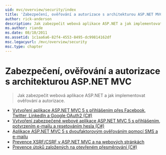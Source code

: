 ```yaml
---
uid: mvc/overview/security/index
title: 'Zabezpečení, ověřování a autorizace s architekturou ASP.NET MVC | Dokumentace Microsoftu'
author: rick-anderson
description: Jak zabezpečit webová aplikace ASP.NET a jak implementovat ověřování a autorizace.
ms.author: riande
ms.date: 08/10/2011
ms.assetid: 1c1aa6a6-82f4-4553-8495-dc99814162df
msc.legacyurl: /mvc/overview/security
msc.type: chapter
---
```

<a name="security-authentication-and-authorization-with-aspnet-mvc"></a>Zabezpečení, ověřování a autorizace s architekturou ASP.NET MVC
====================
> Jak zabezpečit webová aplikace ASP.NET a jak implementovat ověřování a autorizace.


- [Vytvoření aplikace ASP.NET MVC 5 s přihlášením přes Facebook, Twitter, LinkedIn a Google OAuth2 (C#)](create-an-aspnet-mvc-5-app-with-facebook-and-google-oauth2-and-openid-sign-on.md)
- [Vytvoření zabezpečené webové aplikace ASP.NET MVC 5 s přihlášením, potvrzením e-mailu a resetováním hesla (C#)](create-an-aspnet-mvc-5-web-app-with-email-confirmation-and-password-reset.md)
- [Aplikace ASP.NET MVC 5 s dvoufaktorovým ověřováním pomocí SMS a e-mailu](aspnet-mvc-5-app-with-sms-and-email-two-factor-authentication.md)
- [Prevence XSRF/CSRF v ASP.NET MVC a na webových stránkách](xsrfcsrf-prevention-in-aspnet-mvc-and-web-pages.md)
- [Prevence útoků založených na otevřeném přesměrování (C#)](preventing-open-redirection-attacks.md)
